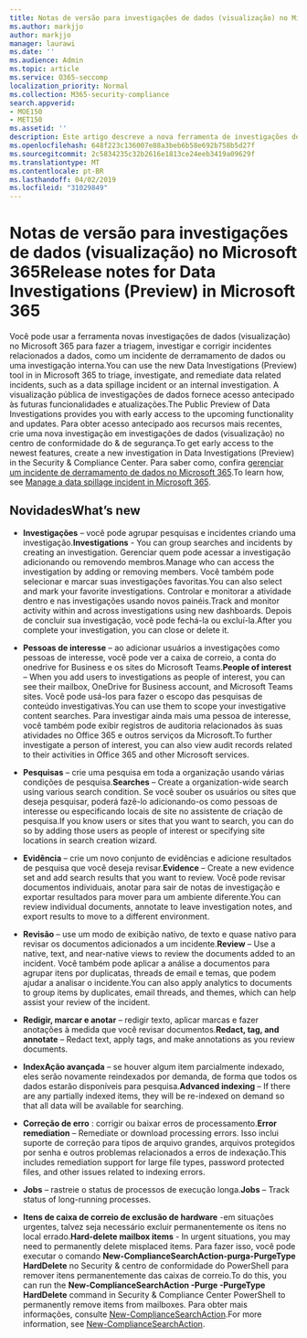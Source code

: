 ```yaml
---
title: Notas de versão para investigações de dados (visualização) no Microsoft 365
ms.author: markjjo
author: markjjo
manager: laurawi
ms.date: ''
ms.audience: Admin
ms.topic: article
ms.service: O365-seccomp
localization_priority: Normal
ms.collection: M365-security-compliance
search.appverid:
- MOE150
- MET150
ms.assetid: ''
description: Este artigo descreve a nova ferramenta de investigações de dados (visualização) no Microsoft 365.
ms.openlocfilehash: 648f223c136007e88a3beb6b58e692b758b5d27f
ms.sourcegitcommit: 2c5834235c32b2616e1813ce24eeb3419a09629f
ms.translationtype: MT
ms.contentlocale: pt-BR
ms.lasthandoff: 04/02/2019
ms.locfileid: "31029849"
---
```

# <a name="release-notes-for-data-investigations-preview-in-microsoft-365"></a><span data-ttu-id="2bdbe-103">Notas de versão para investigações de dados (visualização) no Microsoft 365</span><span class="sxs-lookup"><span data-stu-id="2bdbe-103">Release notes for Data Investigations (Preview) in Microsoft 365</span></span>

<span data-ttu-id="2bdbe-104">Você pode usar a ferramenta novas investigações de dados (visualização) no Microsoft 365 para fazer a triagem, investigar e corrigir incidentes relacionados a dados, como um incidente de derramamento de dados ou uma investigação interna.</span><span class="sxs-lookup"><span data-stu-id="2bdbe-104">You can use the new Data Investigations (Preview) tool in in Microsoft 365 to triage, investigate, and remediate data related incidents, such as a data spillage incident or an internal investigation.</span></span> <span data-ttu-id="2bdbe-105">A visualização pública de investigações de dados fornece acesso antecipado às futuras funcionalidades e atualizações.</span><span class="sxs-lookup"><span data-stu-id="2bdbe-105">The Public Preview of Data Investigations provides you with early access to the upcoming functionality and updates.</span></span> <span data-ttu-id="2bdbe-106">Para obter acesso antecipado aos recursos mais recentes, crie uma nova investigação em investigações de dados (visualização) no centro de conformidade do & de segurança.</span><span class="sxs-lookup"><span data-stu-id="2bdbe-106">To get early access to the newest features, create a new investigation in Data Investigations (Preview) in the Security & Compliance Center.</span></span> <span data-ttu-id="2bdbe-107">Para saber como, confira [gerenciar um incidente de derramamento de dados no Microsoft 365](manage-data-spillage-incidents.md).</span><span class="sxs-lookup"><span data-stu-id="2bdbe-107">To learn how, see [Manage a data spillage incident in Microsoft 365](manage-data-spillage-incidents.md).</span></span>

## <a name="whats-new"></a><span data-ttu-id="2bdbe-108">Novidades</span><span class="sxs-lookup"><span data-stu-id="2bdbe-108">What’s new</span></span> 

- <span data-ttu-id="2bdbe-109">**Investigações** – você pode agrupar pesquisas e incidentes criando uma investigação.</span><span class="sxs-lookup"><span data-stu-id="2bdbe-109">**Investigations** - You can group searches and incidents by creating an investigation.</span></span> <span data-ttu-id="2bdbe-110">Gerenciar quem pode acessar a investigação adicionando ou removendo membros.</span><span class="sxs-lookup"><span data-stu-id="2bdbe-110">Manage who can access the investigation by adding or removing members.</span></span>  <span data-ttu-id="2bdbe-111">Você também pode selecionar e marcar suas investigações favoritas.</span><span class="sxs-lookup"><span data-stu-id="2bdbe-111">You can also select and mark your favorite investigations.</span></span> <span data-ttu-id="2bdbe-112">Controlar e monitorar a atividade dentro e nas investigações usando novos painéis.</span><span class="sxs-lookup"><span data-stu-id="2bdbe-112">Track and monitor activity within and across investigations using new dashboards.</span></span> <span data-ttu-id="2bdbe-113">Depois de concluir sua investigação, você pode fechá-la ou excluí-la.</span><span class="sxs-lookup"><span data-stu-id="2bdbe-113">After you complete your investigation, you can close or delete it.</span></span>

- <span data-ttu-id="2bdbe-114">**Pessoas de interesse** – ao adicionar usuários a investigações como pessoas de interesse, você pode ver a caixa de correio, a conta do onedrive for Business e os sites do Microsoft Teams.</span><span class="sxs-lookup"><span data-stu-id="2bdbe-114">**People of interest** – When you add users to investigations as people of interest, you can see their mailbox, OneDrive for Business account, and Microsoft Teams sites.</span></span> <span data-ttu-id="2bdbe-115">Você pode usá-los para fazer o escopo das pesquisas de conteúdo investigativas.</span><span class="sxs-lookup"><span data-stu-id="2bdbe-115">You can use them to scope your investigative content searches.</span></span> <span data-ttu-id="2bdbe-116">Para investigar ainda mais uma pessoa de interesse, você também pode exibir registros de auditoria relacionados às suas atividades no Office 365 e outros serviços da Microsoft.</span><span class="sxs-lookup"><span data-stu-id="2bdbe-116">To further investigate a person of interest, you can also view audit records related to their activities in Office 365 and other Microsoft services.</span></span>

- <span data-ttu-id="2bdbe-117">**Pesquisas** – crie uma pesquisa em toda a organização usando várias condições de pesquisa.</span><span class="sxs-lookup"><span data-stu-id="2bdbe-117">**Searches** – Create a organization-wide search using various search condition.</span></span> <span data-ttu-id="2bdbe-118">Se você souber os usuários ou sites que deseja pesquisar, poderá fazê-lo adicionando-os como pessoas de interesse ou especificando locais de site no assistente de criação de pesquisa.</span><span class="sxs-lookup"><span data-stu-id="2bdbe-118">If you know users or sites that you want to search, you can do so by adding those users as people of interest or specifying site locations in search creation wizard.</span></span> 

- <span data-ttu-id="2bdbe-119">**Evidência** – crie um novo conjunto de evidências e adicione resultados de pesquisa que você deseja revisar.</span><span class="sxs-lookup"><span data-stu-id="2bdbe-119">**Evidence** – Create a new evidence set and add search results that you want to review.</span></span> <span data-ttu-id="2bdbe-120">Você pode revisar documentos individuais, anotar para sair de notas de investigação e exportar resultados para mover para um ambiente diferente.</span><span class="sxs-lookup"><span data-stu-id="2bdbe-120">You can review individual documents, annotate to leave investigation notes, and export results to move to a different environment.</span></span> 

- <span data-ttu-id="2bdbe-121">**Revisão** – use um modo de exibição nativo, de texto e quase nativo para revisar os documentos adicionados a um incidente.</span><span class="sxs-lookup"><span data-stu-id="2bdbe-121">**Review** – Use a native, text, and near-native views to review the documents added to an incident.</span></span> <span data-ttu-id="2bdbe-122">Você também pode aplicar a análise a documentos para agrupar itens por duplicatas, threads de email e temas, que podem ajudar a analisar o incidente.</span><span class="sxs-lookup"><span data-stu-id="2bdbe-122">You can also apply analytics to documents to group items by duplicates, email threads, and themes, which can help assist your review of the incident.</span></span> 

- <span data-ttu-id="2bdbe-123">**Redigir, marcar e anotar** – redigir texto, aplicar marcas e fazer anotações à medida que você revisar documentos.</span><span class="sxs-lookup"><span data-stu-id="2bdbe-123">**Redact, tag, and annotate** – Redact text, apply tags, and make annotations as you review documents.</span></span>
  
- <span data-ttu-id="2bdbe-124">**IndexAção avançada** – se houver algum item parcialmente indexado, eles serão novamente reindexados por demanda, de forma que todos os dados estarão disponíveis para pesquisa.</span><span class="sxs-lookup"><span data-stu-id="2bdbe-124">**Advanced indexing** – If there are any partially indexed items, they will be re-indexed on demand so that all data will be available for searching.</span></span>

- <span data-ttu-id="2bdbe-125">**Correção de erro** : corrigir ou baixar erros de processamento.</span><span class="sxs-lookup"><span data-stu-id="2bdbe-125">**Error remediation** – Remediate or download processing errors.</span></span> <span data-ttu-id="2bdbe-126">Isso inclui suporte de correção para tipos de arquivo grandes, arquivos protegidos por senha e outros problemas relacionados a erros de indexação.</span><span class="sxs-lookup"><span data-stu-id="2bdbe-126">This includes remediation support for large file types, password protected files, and other issues related to indexing errors.</span></span> 

- <span data-ttu-id="2bdbe-127">**Jobs** – rastreie o status de processos de execução longa.</span><span class="sxs-lookup"><span data-stu-id="2bdbe-127">**Jobs** – Track status of long-running processes.</span></span>

- <span data-ttu-id="2bdbe-128">**Itens de caixa de correio de exclusão de hardware** -em situações urgentes, talvez seja necessário excluir permanentemente os itens no local errado.</span><span class="sxs-lookup"><span data-stu-id="2bdbe-128">**Hard-delete mailbox items** - In urgent situations, you may need to permanently delete misplaced items.</span></span> <span data-ttu-id="2bdbe-129">Para fazer isso, você pode executar o comando **New-ComplianceSearchAction-purga-PurgeType HardDelete** no Security & centro de conformidade do PowerShell para remover itens permanentemente das caixas de correio.</span><span class="sxs-lookup"><span data-stu-id="2bdbe-129">To do this, you can run the **New-ComplianceSearchAction -Purge -PurgeType HardDelete** command in Security & Compliance Center PowerShell to permanently remove items from mailboxes.</span></span> <span data-ttu-id="2bdbe-130">Para obter mais informações, consulte [New-ComplianceSearchAction](https://docs.microsoft.com/powershell/module/exchange/policy-and-compliance-content-search/new-compliancesearchaction).</span><span class="sxs-lookup"><span data-stu-id="2bdbe-130">For more information, see [New-ComplianceSearchAction](https://docs.microsoft.com/powershell/module/exchange/policy-and-compliance-content-search/new-compliancesearchaction).</span></span>
